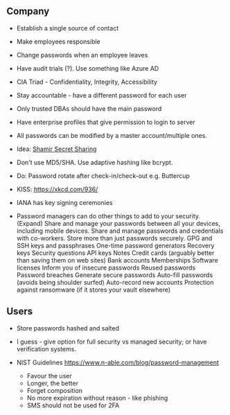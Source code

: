 ## Company
- Establish a single source of contact
- Make employees responsible
- Change passwords when an employee leaves
- Have audit trials (?). Use something like Azure AD

- CIA Triad - Confidentiality, Integrity, Accessibility
- Stay accountable - have a different password for each user
- Only trusted DBAs should have the main password
- Have enterprise profiles that give permission to login to server
- All passwords can be modified by a master account/multiple ones.
- Idea: [Shamir Secret Sharing](Shamir%20Secret%20Sharing.md)
- Don't use MD5/SHA. Use adaptive hashing like bcrypt.
- Do: Password rotate after check-in/check-out e.g. Buttercup
- KISS: https://xkcd.com/936/
- IANA has key signing ceremonies
- Password managers can do other things to add to your security. (Expand)
	Share and manage your passwords between all your devices, including mobile devices.
	Share and manage passwords and credentials with co-workers.
	Store more than just passwords securely.
	GPG and SSH keys and passphrases
	One-time password generators
	Recovery keys
	Security questions
	API keys
	Notes
	Credit cards (arguably better than saving them on web sites)
	Bank accounts
	Memberships
	Software licenses
	Inform you of insecure passwords
	Reused passwords
	Password breaches
	Generate secure passwords
	Auto-fill passwords (avoids being shoulder surfed)
	Auto-record new accounts
	Protection against ransomware (if it stores your vault elsewhere)

## Users
- Store passwords hashed and salted
- I guess - give option for full security vs managed security; or have verification systems.

- NIST Guidelines https://www.n-able.com/blog/password-management
	- Favour the user
	- Longer, the better
	- Forget composition
	- No more expiration without reason - like phishing
	- SMS should not be used for 2FA